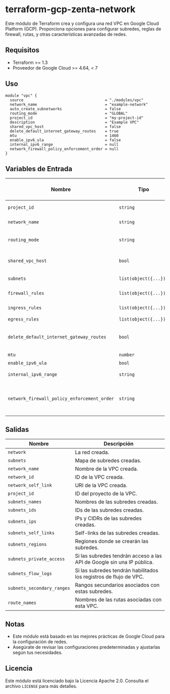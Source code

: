 # terraform-gcp-zenta-network

Este módulo de Terraform crea y configura una red VPC en Google Cloud Platform (GCP). Proporciona opciones para configurar subredes, reglas de firewall, rutas, y otras características avanzadas de redes.

## Requisitos

- Terraform >= 1.3
- Proveedor de Google Cloud >= 4.64, < 7

## Uso

```hcl
module "vpc" {
  source                                    = "./modules/vpc"
  network_name                              = "example-network"
  auto_create_subnetworks                   = false
  routing_mode                              = "GLOBAL"
  project_id                                = "my-project-id"
  description                               = "Example VPC"
  shared_vpc_host                           = false
  delete_default_internet_gateway_routes    = true
  mtu                                       = 1460
  enable_ipv6_ula                           = false
  internal_ipv6_range                       = null
  network_firewall_policy_enforcement_order = null
}
```

## Variables de Entrada

| Nombre                                | Tipo                                                                 | Descripción                                                                                                   | Valor por Defecto |
|---------------------------------------|----------------------------------------------------------------------|---------------------------------------------------------------------------------------------------------------|-------------------|
| `project_id`                          | `string`                                                             | El ID del proyecto donde se creará esta VPC.                                                                 | N/A               |
| `network_name`                        | `string`                                                             | El nombre de la red que se está creando.                                                                     | N/A               |
| `routing_mode`                        | `string`                                                             | El modo de enrutamiento de la red (`GLOBAL` o `REGIONAL`).                                                   | `GLOBAL`          |
| `shared_vpc_host`                     | `bool`                                                               | Si es `true`, convierte este proyecto en un host de VPC compartida.                                          | `false`           |
| `subnets`                             | `list(object({...}))`                                                | Lista de subredes que se crearán.                                                                            | `[]`              |
| `firewall_rules`                      | `list(object({...}))`                                                | Reglas de firewall (DEPRECATED).                                                                             | `[]`              |
| `ingress_rules`                       | `list(object({...}))`                                                | Lista de reglas de entrada.                                                                                  | `[]`              |
| `egress_rules`                        | `list(object({...}))`                                                | Lista de reglas de salida.                                                                                   | `[]`              |
| `delete_default_internet_gateway_routes` | `bool`                                                             | Si se establece, elimina todas las rutas predeterminadas del gateway de internet.                            | `false`           |
| `mtu`                                 | `number`                                                             | El MTU de la red.                                                                                            | `0`               |
| `enable_ipv6_ula`                     | `bool`                                                               | Habilita IPv6 ULA.                                                                                           | `false`           |
| `internal_ipv6_range`                 | `string`                                                             | Rango IPv6 interno opcional.                                                                                 | `null`            |
| `network_firewall_policy_enforcement_order` | `string`                                                         | Orden de evaluación de reglas de firewall (`BEFORE_CLASSIC_FIREWALL` o `AFTER_CLASSIC_FIREWALL`).            | `null`            |

## Salidas

| Nombre                  | Descripción                                                                                     |
|-------------------------|-------------------------------------------------------------------------------------------------|
| `network`               | La red creada.                                                                                 |
| `subnets`               | Mapa de subredes creadas.                                                                       |
| `network_name`          | Nombre de la VPC creada.                                                                        |
| `network_id`            | ID de la VPC creada.                                                                            |
| `network_self_link`     | URI de la VPC creada.                                                                           |
| `project_id`            | ID del proyecto de la VPC.                                                                      |
| `subnets_names`         | Nombres de las subredes creadas.                                                                |
| `subnets_ids`           | IDs de las subredes creadas.                                                                    |
| `subnets_ips`           | IPs y CIDRs de las subredes creadas.                                                            |
| `subnets_self_links`    | Self-links de las subredes creadas.                                                             |
| `subnets_regions`       | Regiones donde se crearán las subredes.                                                         |
| `subnets_private_access`| Si las subredes tendrán acceso a las API de Google sin una IP pública.                          |
| `subnets_flow_logs`     | Si las subredes tendrán habilitados los registros de flujo de VPC.                              |
| `subnets_secondary_ranges` | Rangos secundarios asociados con estas subredes.                                            |
| `route_names`           | Nombres de las rutas asociadas con esta VPC.                                                   |

## Notas

- Este módulo está basado en las mejores prácticas de Google Cloud para la configuración de redes.
- Asegúrate de revisar las configuraciones predeterminadas y ajustarlas según tus necesidades.

## Licencia

Este módulo está licenciado bajo la Licencia Apache 2.0. Consulta el archivo `LICENSE` para más detalles.
